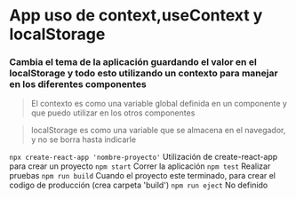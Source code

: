 # App uso de context,useContext y localStorage

### Cambia el tema de la aplicación guardando el valor en el localStorage y todo esto utilizando un contexto para manejar en los diferentes componentes

>El contexto es como una variable global definida en un componente y que puedo utilizar en los otros componentes

>localStorage es como una variable que se almacena en el navegador, y no se borra hasta indicarle

`npx create-react-app 'nombre-proyecto'` Utilización de create-react-app para crear un proyecto
`npm start` Correr la aplicación
`npm test` Realizar pruebas
`npm run build` Cuando el proyecto este terminado, para crear el codigo de producción (crea carpeta 'build')
`npm run eject` No definido